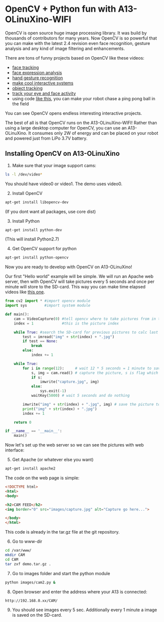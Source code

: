 # OpenCV + Python fun with A13-OLinuXino-WIFI

OpenCV is open source huge image processing library.
It was build by thousands of contributors for many years.
Now OpenCV is so powerful that you can make with the latest 2.4 revision even face recognition, gesture analysis and any kind of image filtering and enhancements.

There are tons of funny projects based on OpenCV like these videos:

- [face tracking](http://www.youtube.com/watch?v=hH89ZkV2jtE)
- [face expression analysis](http://www.youtube.com/watch?v=X6xNqPPSKtM)
- [hand gesture recognition](http://www.youtube.com/watch?v=th8hUD7Ajg4)
- [make cool interactive systems](http://www.youtube.com/watch?v=CeQwhujiWVk)
- [object tracking](http://www.youtube.com/watch?v=NkWkCpYc3CA)
- [track your eye and face activity](http://www.youtube.com/watch?v=NCtYdUEMotg)
- using code [like this](http://www.youtube.com/watch?v=CigGvt3DXIw), you can make your robot chase a ping pong ball in the field

You can see OpenCV opens endless interesting interactive projects.

The best of all is that OpenCV runs on the A13-OLinuXino-WIFI!
Rather than using a large desktop computer for OpenCV, you can use an A13-OLinuXino.
It consumes only 2W of energy and can be placed on your robot and powered just from LiPo 3.7V battery.

## Installing OpenCV on A13-OLinuXino

1. Make sure that your image support cams:

```bash
ls -l /dev/video*
```

You should have video0 or video1. The demo uses video0.

2. Install OpenCV

```bash
apt-get install libopencv-dev
```

(If you dont want all packages, use core dist)

3. Install Python

```bash
apt-get install python-dev
```

(This will install Python2.7)

4. Get OpenCV support for python

```bash
apt-get install python-opencv
```

Now you are ready to develop with OpenCV on A13-OLinuXino!

Our first "Hello world" example will be simple.
We will run an Apache web server, then with OpenCV will take pictures every 5 seconds and once per minute will store to the SD-card.
This way you can make time elapsed videos like [this one](http://www.youtube.com/watch?v=RU3DBvmaR3g).

```python
from cv2 import * #import opencv module
import sys        #import system module

def main():
    cam = VideoCapture(0) #tell opencv where to take pictures from in this case from /dev/video0
    index = 1             #this is the picture index

    while True: #search the SD-card for previous pictures to calc last picture index (in case of power failure for instance which interrupted the picture save process)
        test = imread("img" + str(index) + ".jpg")
        if test == None:
            break
        else:
            index += 1

    while True:
        for i in range(12):     # wait 12 * 5 seconds = 1 minute to save picture
            s, img = cam.read() # capture the picture, s is flag which =1 if capture is successful
            if s:
                imwrite("capture.jpg", img)
            else:
                sys.exit(-1)
            waitKey(5000) # wait 5 seconds and do nothing

        imwrite("img" + str(index) + ".jpg", img) # save the picture to SD-card and increase picture index
        print("img" + str(index) + ".jpg")
        index += 1

    return 0

if __name__ == '__main__':
    main()
```

Now let's set up the web server so we can see the pictures with web interface:

5. Get Apache (or whatever else you want)

```bash
apt-get install apache2
```

The code on the web page is simple:

```html
<!DOCTYPE html>
<html>
<body>

<h2>CAM FEED</h2>
<img border="0" src="images/capture.jpg" alt="Capture go here...">

</body>
</html>
```

This code is already in the tar.gz file at the git repository.

6. Go to www-dir

```bash
cd /var/www/
mkdir CAM
cd CAM
tar zxf demo.tar.gz .
```

7. Go to images folder and start the python module

```bash
python images/cam2.py &
```

8. Open browser and enter the address where your A13 is connected:

```
http://192.168.0.xx/CAM/
```

9. You should see images every 5 sec.
Additionally every 1 minute a image is saved on the SD-card.


